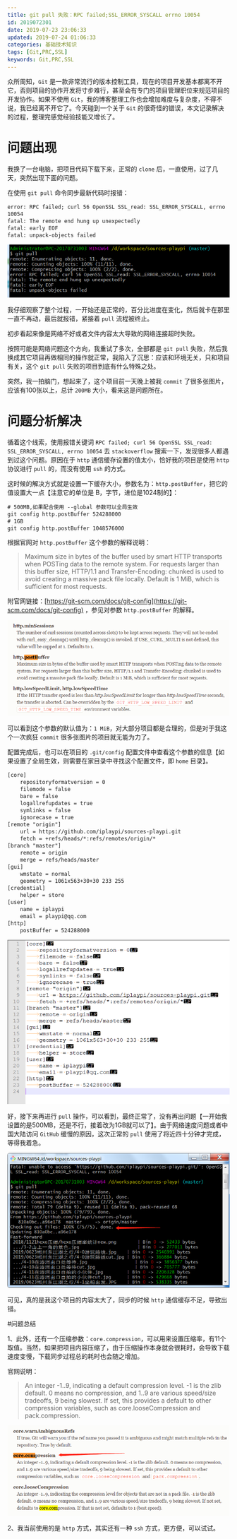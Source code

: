 ```yaml
---
title: git pull 失败：RPC failed;SSL_ERROR_SYSCALL errno 10054
id: 2019072301
date: 2019-07-23 23:06:33
updated: 2019-07-24 01:06:33
categories: 基础技术知识
tags: [Git,PRC,SSL]
keywords: Git,PRC,SSL
---
```



众所周知，`Git` 是一款非常流行的版本控制工具，现在的项目开发基本都离不开它，否则项目的协作开发将寸步难行，甚至会有专门的项目管理职位来规范项目的开发协作。如果不使用 `Git`，我的博客整理工作也会增加难度与复杂度，不得不说，我已经离不开它了。今天碰到一个关于 `Git` 的很奇怪的错误，本文记录解决的过程，整理完感觉经验技能又增长了。


<!-- more -->


# 问题出现


我换了一台电脑，把项目代码下载下来，正常的 `clone` 后，一直使用，过了几天，突然出现下面的问题。

在使用 `git pull` 命令同步最新代码时报错：

```
error: RPC failed; curl 56 OpenSSL SSL_read: SSL_ERROR_SYSCALL, errno 10054
fatal: The remote end hung up unexpectedly
fatal: early EOF
fatal: unpack-objects failed
```

![git pull报错信息](https://raw.githubusercontent.com/iplaypi/img-playpi/master/img/2019/20190724014935.png "git pull报错信息")

我仔细观察了整个过程，一开始还是正常的，百分比进度在变化，然后就卡在那里一直不再动，最后就报错，紧接着 `pull` 流程被终止。

初步看起来像是网络不好或者文件内容太大导致的网络连接超时失败。

按照可能是网络问题这个方向，我重试了多次，全部都是 `git pull` 失败，然后我换成其它项目再做相同的操作就正常，我陷入了沉思：应该和环境无关，只和项目有关，这个 `git pull` 失败的项目到底有什么特殊之处。

突然，我一拍脑门，想起来了，这个项目前一天晚上被我 `commit` 了很多张图片，应该有100张以上，总计 `200MB` 大小，看来这是问题所在。


# 问题分析解决


循着这个线索，使用报错关键词 `RPC failed; curl 56 OpenSSL SSL_read: SSL_ERROR_SYSCALL, errno 10054` 去 `stackoverflow` 搜索一下，发现很多人都遇到过这个问题。原因在于 `http` 通信缓存设置的值太小，恰好我的项目是使用 `http` 协议进行 `pull` 的，而没有使用 `ssh` 的方式。

这时候的解决方式就是设置一下缓存大小，参数名为：`http.postBuffer`，把它的值设置大一点【注意它的单位是 B，字节，进位是1024制的】：

```
# 500MB,如果配合使用 --global 参数可以全局生效
git config http.postBuffer 524288000
# 1GB
git config http.postBuffer 1048576000
```

根据官网对 `http.postBuffer` 这个参数的解释说明：

>Maximum size in bytes of the buffer used by smart HTTP transports when POSTing data to the remote system. For requests larger than this buffer size, HTTP/1.1 and Transfer-Encoding: chunked is used to avoid creating a massive pack file locally. Default is 1 MiB, which is sufficient for most requests.

附官网链接：[https://git-scm.com/docs/git-config](https://git-scm.com/docs/git-config) ，参见对参数 `http.postBuffer` 的解释。

![Git官网对于缓存参数的解释说明](https://raw.githubusercontent.com/iplaypi/img-playpi/master/img/2019/20190724015009.png "Git官网对于缓存参数的解释说明")

可以看到这个参数的默认值为：`1 MiB`，对大部分项目都是合理的，但是对于我这个一次疯狂 `commit` 很多张图片的项目就无能为力了。

配置完成后，也可以在项目的 `.git/config` 配置文件中查看这个参数的信息【如果设置了全局生效，则需要在家目录中寻找这个配置文件，即 `home` 目录】。

```
[core]
	repositoryformatversion = 0
	filemode = false
	bare = false
	logallrefupdates = true
	symlinks = false
	ignorecase = true
[remote "origin"]
	url = https://github.com/iplaypi/sources-playpi.git
	fetch = +refs/heads/*:refs/remotes/origin/*
[branch "master"]
	remote = origin
	merge = refs/heads/master
[gui]
	wmstate = normal
	geometry = 1061x563+30+30 233 255
[credential]
	helper = store
[user]
	name = iplaypi
	email = playpi@qq.com
[http]
	postBuffer = 524288000

```

![查看 Git 项目的配置信息](https://raw.githubusercontent.com/iplaypi/img-playpi/master/img/2019/20190724015105.png "查看 Git 项目的配置信息")

好，接下来再进行 `pull` 操作，可以看到，最终正常了，没有再出问题【一开始我设置的是500MB，还是不行，接着改为1GB就可以了】。由于网络速度问题或者中国大陆访问 `GitHub` 缓慢的原因，这次正常的 `pull` 使用了将近四十分钟才完成，等得我着急。

![pull正常同步更新](https://raw.githubusercontent.com/iplaypi/img-playpi/master/img/2019/20190724015342.png "pull正常同步更新")

可见，真的是我这个项目的内容太大了，同步的时候 `http` 通信缓存不足，导致出错。


#问题总结


1、此外，还有一个压缩参数：`core.compression`，可以用来设置压缩率，有11个取值。当然，如果把项目内容压缩了，由于压缩操作本身就会很耗时，会导致下载速度变慢，下载同步过程总的耗时也会随之增加。

官网说明：

>An integer -1..9, indicating a default compression level. -1 is the zlib default. 0 means no compression, and 1..9 are various speed/size tradeoffs, 9 being slowest. If set, this provides a default to other compression variables, such as core.looseCompression and pack.compression.

![Git官网对于压缩参数的解释说明](https://raw.githubusercontent.com/iplaypi/img-playpi/master/img/2019/20190724015140.png "Git官网对于压缩参数的解释说明")

2、我当前使用的是 `http` 方式，其实还有一种 `ssh` 方式，更方便，可以试试。


